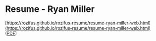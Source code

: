 # Resume - Ryan Miller

[https://rozifus.github.io/rozifus-resume/resume-ryan-miller-web.html](https://rozifus.github.io/rozifus-resume/resume-ryan-miller-web.html) ([PDF](https://rozifus.github.io/rozifus-resume/resume-ryan-miller.pdf))


